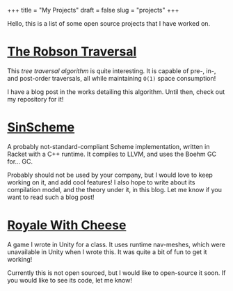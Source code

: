 +++
title = "My Projects"
draft = false
slug = "projects"
+++

Hello, this is a list of some open source projects that I have worked on.

# [The Robson Traversal](https://github.com/sinistersnare/Robson) #

This _tree traversal algorithm_ is quite interesting. It is capable of pre-, in-, and post-order traversals, all while maintaining `O(1)` space consumption!

I have a blog post in the works detailing this algorithm. Until then, check out my repository for it!

# [SinScheme](https://github.com/sinistersnare/SinScheme) #

A probably not-standard-compliant Scheme implementation, written in Racket with a C++ runtime. It compiles to LLVM, and uses the Boehm GC for... GC.

Probably should not be used by your company, but I would love to keep working on it, and add cool features! I also hope to write about its compilation model, and the theory under it, in this blog. Let me know if you want to read such a blog post!

# [Royale With Cheese](https://www.youtube.com/watch?v=fvq58xaoRl8) #

A game I wrote in Unity for a class. It uses runtime nav-meshes, which were unavailable in Unity when I wrote this. It was quite a bit of fun to get it working!

Currently this is not open sourced, but I would like to open-source it soon. If you would like to see its code, let me know!
